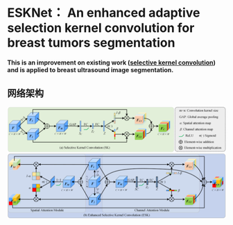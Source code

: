 # ESKNet： An enhanced adaptive selection kernel convolution for breast tumors segmentation

#### This is an improvement on existing work ([selective kernel convolution](https://ieeexplore.ieee.org/document/8954149/)) and is applied to breast ultrasound image segmentation.

## 网络架构
![网络结构1](https://github.com/CGPxy/cgp/blob/main/papers/ESKNet.png)
